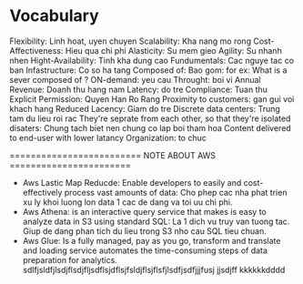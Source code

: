 # Vocabulary
Flexibility: Linh hoat, uyen chuyen
Scalability: Kha nang mo rong
Cost-Affectiveness: Hieu qua chi phi
Alasticity: Su mem gieo
Agility: Su nhanh nhen
Hight-Availability: Tinh kha dung cao
Fundumentals: Cac nguye tac co ban
Infastructure: Co so ha tang
Composed of: Bao gom: for ex: What is a sever composed of ?
ON-demand: yeu cau
Throught: boi vi
Annual Revenue: Doanh thu hang nam
Latency: do tre
Compliance: Tuan thu
Explicit Permission: Quyen Han Ro Rang
Proximity to customers: gan gui voi khach hang
Reduced Lacency:  Giam do tre
Discrete data centers: Trung tam du lieu roi rac
They're seprate from each other, so that they're isolated disaters: Chung tach biet nen chung co lap boi tham hoa
Content delivered to end-user with lower latancy
Organization: to chuc


========================= NOTE ABOUT AWS =======================
- Aws Lastic Map Reducde: Enable developers to easily and cost-effectively process vast amounts of data: Cho phep cac nha phat trien xu ly khoi luong 
lon data 1 cac de dang va toi uu chi phi.
- Aws Athena: is an interactive query service that makes is easy to analyze data in S3 using standard SQL: La 1 dich vu truy van tuong tac. Giup de dang phan tich du lieu trong S3 nho cau SQL tieu chuan.
- Aws Glue: Is a fully managed, pay as you go, transform and translate and loading service automates the time-consuming steps of data preparation for analytics.
sdlfjsldfjlsdjflsdjfljsdflsjdflsjfsldjflsjflsfjlsdfjsdfjjjfusj  jjsdjff   kkkkkkdddd
